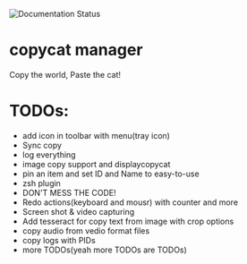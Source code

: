![Documentation Status](https://readthedocs.org/projects/copycatdoc/badge)
# copycat manager
Copy the world, Paste the cat!

# TODOs:
- add icon in toolbar with menu(tray icon)
- Sync copy
- log everything
- image copy support and displaycopycat
- pin an item and set ID and Name to easy-to-use
- zsh plugin
- DON'T MESS THE CODE!
- Redo actions(keyboard and mousr) with counter and more
- Screen shot & video capturing
- Add tesseract for copy text from image with crop options
- copy audio from vedio format files
- copy logs with PIDs
- more TODOs(yeah more TODOs are TODOs)
